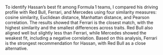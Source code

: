 To identify Hassan’s best fit among Formula 1 teams, I compared his driving profile with Red Bull, Ferrari,
and Mercedes using four similarity measures: cosine similarity, Euclidean distance, Manhattan distance,
and Pearson correlation. The results showed that Ferrari is the closest match, with the highest similarity 
and the smallest differences across traits. Red Bull also aligned well but slightly less than Ferrari, 
while Mercedes showed the weakest fit, including a negative correlation. Based on this analysis, 
Ferrari is the strongest recommendation for Hassan, with Red Bull as a close alternative.
